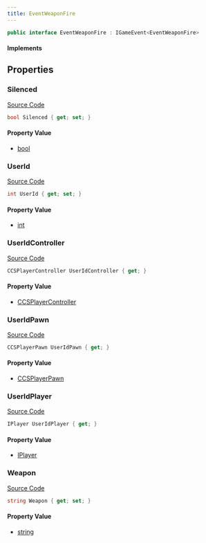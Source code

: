 ```yaml
---
title: EventWeaponFire
---
```


```csharp
public interface EventWeaponFire : IGameEvent<EventWeaponFire>
```

#### Implements

## Properties

### Silenced

[Source Code](https://github.com/swiftly-solution/swiftlys2/blob/main/managed/src/SwiftlyS2.Generated/GameEvents/Interfaces/EventWeaponFire.cs#L51)

```csharp
bool Silenced { get; set; }
```

#### Property Value

- [bool](https://learn.microsoft.com/dotnet/api/system.boolean)

### UserId

[Source Code](https://github.com/swiftly-solution/swiftlys2/blob/main/managed/src/SwiftlyS2.Generated/GameEvents/Interfaces/EventWeaponFire.cs#L37)

```csharp
int UserId { get; set; }
```

#### Property Value

- [int](https://learn.microsoft.com/dotnet/api/system.int32)

### UserIdController

[Source Code](https://github.com/swiftly-solution/swiftlys2/blob/main/managed/src/SwiftlyS2.Generated/GameEvents/Interfaces/EventWeaponFire.cs#L22)

```csharp
CCSPlayerController UserIdController { get; }
```

#### Property Value

- [CCSPlayerController](/docs/api/shared/schemadefinitions/ccsplayercontroller)

### UserIdPawn

[Source Code](https://github.com/swiftly-solution/swiftlys2/blob/main/managed/src/SwiftlyS2.Generated/GameEvents/Interfaces/EventWeaponFire.cs#L28)

```csharp
CCSPlayerPawn UserIdPawn { get; }
```

#### Property Value

- [CCSPlayerPawn](/docs/api/shared/schemadefinitions/ccsplayerpawn)

### UserIdPlayer

[Source Code](https://github.com/swiftly-solution/swiftlys2/blob/main/managed/src/SwiftlyS2.Generated/GameEvents/Interfaces/EventWeaponFire.cs#L31)

```csharp
IPlayer UserIdPlayer { get; }
```

#### Property Value

- [IPlayer](/docs/api/shared/players/iplayer)

### Weapon

[Source Code](https://github.com/swiftly-solution/swiftlys2/blob/main/managed/src/SwiftlyS2.Generated/GameEvents/Interfaces/EventWeaponFire.cs#L44)

```csharp
string Weapon { get; set; }
```

#### Property Value

- [string](https://learn.microsoft.com/dotnet/api/system.string)

